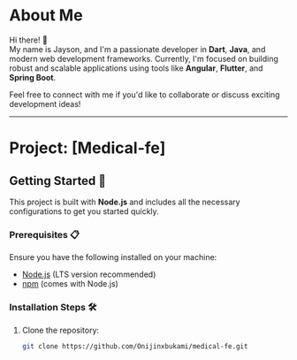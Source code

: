 # About Me

Hi there! 👋  
My name is Jayson, and I'm a passionate developer in **Dart**, **Java**, and modern web development frameworks. Currently, I'm focused on building robust and scalable applications using tools like **Angular**, **Flutter**, and **Spring Boot**.  

Feel free to connect with me if you'd like to collaborate or discuss exciting development ideas!  

---

# Project: [Medical-fe]

## Getting Started 🚀

This project is built with **Node.js** and includes all the necessary configurations to get you started quickly.

### Prerequisites 📋

Ensure you have the following installed on your machine:

- [Node.js](https://nodejs.org/) (LTS version recommended)
- [npm](https://www.npmjs.com/) (comes with Node.js)

### Installation Steps 🛠️

1. Clone the repository:  
   ```bash
   git clone https://github.com/Onijinxbukami/medical-fe.git
